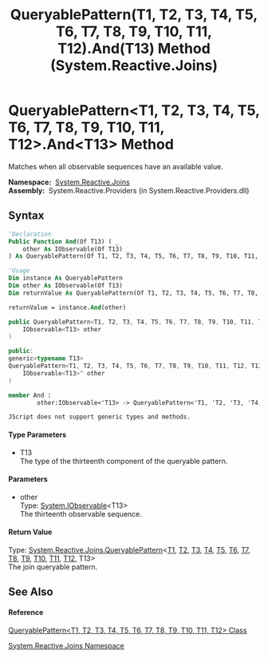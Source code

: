 ﻿---
title: QueryablePattern(T1, T2, T3, T4, T5, T6, T7, T8, T9, T10, T11, T12).And(T13) Method  (System.Reactive.Joins)
TOCTitle: And(T13) Method
ms:assetid: M:System.Reactive.Joins.QueryablePattern`12.And``1(System.IObservable{``0})
ms:mtpsurl: https://msdn.microsoft.com/en-us/library/Hh228933(v=VS.103)
ms:contentKeyID: 36068351
ms.date: 06/28/2011
mtps_version: v=VS.103
f1_keywords:
- System.Reactive.Joins.QueryablePattern`12.And``1
dev_langs:
- CSharp
- JScript
- VB
- FSharp
- c++
---

# QueryablePattern\<T1, T2, T3, T4, T5, T6, T7, T8, T9, T10, T11, T12\>.And\<T13\> Method

Matches when all observable sequences have an available value.

**Namespace:**  [System.Reactive.Joins](hh211841\(v=vs.103\).md)  
**Assembly:**  System.Reactive.Providers (in System.Reactive.Providers.dll)

## Syntax

``` vb
'Declaration
Public Function And(Of T13) ( _
    other As IObservable(Of T13) _
) As QueryablePattern(Of T1, T2, T3, T4, T5, T6, T7, T8, T9, T10, T11, T12, T13)
```

``` vb
'Usage
Dim instance As QueryablePattern
Dim other As IObservable(Of T13)
Dim returnValue As QueryablePattern(Of T1, T2, T3, T4, T5, T6, T7, T8, T9, T10, T11, T12, T13)

returnValue = instance.And(other)
```

``` csharp
public QueryablePattern<T1, T2, T3, T4, T5, T6, T7, T8, T9, T10, T11, T12, T13> And<T13>(
    IObservable<T13> other
)
```

``` c++
public:
generic<typename T13>
QueryablePattern<T1, T2, T3, T4, T5, T6, T7, T8, T9, T10, T11, T12, T13>^ And(
    IObservable<T13>^ other
)
```

``` fsharp
member And : 
        other:IObservable<'T13> -> QueryablePattern<'T1, 'T2, 'T3, 'T4, 'T5, 'T6, 'T7, 'T8, 'T9, 'T10, 'T11, 'T12, 'T13> 
```

``` jscript
JScript does not support generic types and methods.
```

#### Type Parameters

  - T13  
    The type of the thirteenth component of the queryable pattern.

#### Parameters

  - other  
    Type: [System.IObservable](https://msdn.microsoft.com/en-us/library/Dd990377)\<T13\>  
    The thirteenth observable sequence.  

#### Return Value

Type: [System.Reactive.Joins.QueryablePattern](hh229575\(v=vs.103\).md)\<[T1](hh244322\(v=vs.103\).md), [T2](hh244322\(v=vs.103\).md), [T3](hh244322\(v=vs.103\).md), [T4](hh244322\(v=vs.103\).md), [T5](hh244322\(v=vs.103\).md), [T6](hh244322\(v=vs.103\).md), [T7](hh244322\(v=vs.103\).md), [T8](hh244322\(v=vs.103\).md), [T9](hh244322\(v=vs.103\).md), [T10](hh244322\(v=vs.103\).md), [T11](hh244322\(v=vs.103\).md), [T12](hh244322\(v=vs.103\).md), T13\>  
The join queryable pattern.  

## See Also

#### Reference

[QueryablePattern\<T1, T2, T3, T4, T5, T6, T7, T8, T9, T10, T11, T12\> Class](hh244322\(v=vs.103\).md)

[System.Reactive.Joins Namespace](hh211841\(v=vs.103\).md)

